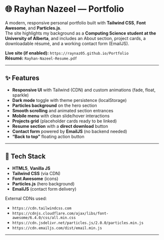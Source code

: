 # 🌐 Rayhan Nazeel — Portfolio

A modern, responsive personal portfolio built with **Tailwind CSS**, **Font Awesome**, and **Particles.js**.  
The site highlights my background as a **Computing Science student at the University of Alberta**, and includes an About section, project cards, a downloadable résumé, and a working contact form (EmailJS).

**Live site (if enabled):** `https://raynaz05.github.io/Portfolio`  
**Résumé:** `Rayhan-Nazeel-Resume.pdf`

---

## ✨ Features

- **Responsive UI** with Tailwind (CDN) and custom animations (fade, float, sparkle)
- **Dark mode** toggle with theme persistence (localStorage)
- **Particles background** on the hero section
- **Smooth scrolling** and animated section entrances
- **Mobile menu** with clean slide/hover interactions
- **Projects grid** (placeholder cards ready to be linked)
- **Resume section** with a **direct download** button
- **Contact form** powered by **EmailJS** (no backend needed)
- **“Back to top”** floating action button

---

## 🧰 Tech Stack

- **HTML5**, **Vanilla JS**
- **Tailwind CSS** (via CDN)
- **Font Awesome** (icons)
- **Particles.js** (hero background)
- **EmailJS** (contact form delivery)

External CDNs used:
- `https://cdn.tailwindcss.com`
- `https://cdnjs.cloudflare.com/ajax/libs/font-awesome/6.4.0/css/all.min.css`
- `https://cdn.jsdelivr.net/particles.js/2.0.0/particles.min.js`
- `https://cdn.emailjs.com/dist/email.min.js`

---
